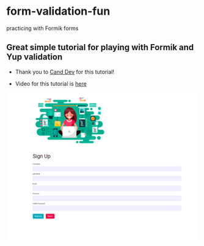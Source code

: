 # form-validation-fun

practicing with Formik forms

## Great simple tutorial for playing with Formik and Yup validation

- Thank you to [Cand Dev](https://www.youtube.com/channel/UChspmksoHi3B9sKreATvpCA) for this tutorial!

- Video for this tutorial is [here](https://www.youtube.com/watch?v=u-CCnDayNJw)

![image](/src/assets/form.png)
